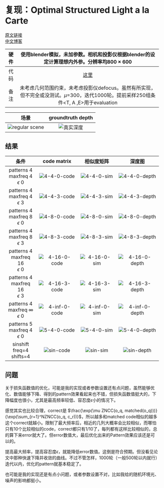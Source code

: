 # 复现：Optimal Structured Light a la Carte
[原文链接](https://openaccess.thecvf.com/content_cvpr_2018/CameraReady/1697.pdf)  
[中文博客](https://namisntimpot.github.io/posts/research/strutured-light/2-optimal-structured-light--a-la-carte/)  

|硬件|使用blender模拟，未加参数。相机和投影仪根据blender的设定计算理想内外参。分辨率均$800\times 600$|  
|:-:|:-:|  
|代码|[这里](tmp)|  
|备注|未考虑几何范围约束，未考虑投影仪defocus。虽然有所实现，但不完全或没测试。$\mu$=300，迭代1000轮。提前采样250组条件\<T, A ,E>用于evaluation|  
  
|场景|groundtruth depth|  
|:-:|:-:|  
|![regular scene](https://lijiaheng-picture-host.oss-cn-beijing.aliyuncs.com/notebook-images/202408111200960.png)|![真实深度](https://lijiaheng-picture-host.oss-cn-beijing.aliyuncs.com/notebook-images/gt_depth.png)|  

## 结果
  
|条件|code matrix|相似度矩阵|深度图|  
|:-:|:-:|:-:|:-:|  
|patterns 4<br>maxfreq 4<br>$\epsilon$ 0|![4-4-0-code](https://lijiaheng-picture-host.oss-cn-beijing.aliyuncs.com/notebook-images/code_matrix_vis.png)|![4-4-0-sim](https://lijiaheng-picture-host.oss-cn-beijing.aliyuncs.com/notebook-images/sim.png)|![4-4-0-depth](https://lijiaheng-picture-host.oss-cn-beijing.aliyuncs.com/notebook-images/depth_lightoff.png)|  
|patterns 4<br>maxfreq 4<br>$\epsilon$ 3|![4-4-3-code](https://lijiaheng-picture-host.oss-cn-beijing.aliyuncs.com/notebook-images/202408110038692.png)|![4-4-3-sim](https://lijiaheng-picture-host.oss-cn-beijing.aliyuncs.com/notebook-images/202408110039357.png)|![4-4-3-depth](https://lijiaheng-picture-host.oss-cn-beijing.aliyuncs.com/notebook-images/202408110039973.png)|  
|patterns 4<br>maxfreq 8<br>$\epsilon$ 0|![4-8-0-code](https://lijiaheng-picture-host.oss-cn-beijing.aliyuncs.com/notebook-images/202408110040568.png)|![4-8-0-sim](https://lijiaheng-picture-host.oss-cn-beijing.aliyuncs.com/notebook-images/202408110040769.png)|![4-8-0-depth](https://lijiaheng-picture-host.oss-cn-beijing.aliyuncs.com/notebook-images/202408110041619.png)|  
|patterns 4<br>maxfreq 8<br>$\epsilon$ 3|![4-8-3-code](https://lijiaheng-picture-host.oss-cn-beijing.aliyuncs.com/notebook-images/202408110042826.png)|![4-8-3-sim](https://lijiaheng-picture-host.oss-cn-beijing.aliyuncs.com/notebook-images/202408110042463.png)|![4-8-3-depth](https://lijiaheng-picture-host.oss-cn-beijing.aliyuncs.com/notebook-images/202408110043166.png)|  
|patterns 4<br>maxfreq 16<br>$\epsilon$ 0|![4-16-0-code](https://lijiaheng-picture-host.oss-cn-beijing.aliyuncs.com/notebook-images/202408110107306.png)|![4-16-0-sim](https://lijiaheng-picture-host.oss-cn-beijing.aliyuncs.com/notebook-images/202408110107649.png)|![4-16-0-depth](https://lijiaheng-picture-host.oss-cn-beijing.aliyuncs.com/notebook-images/202408110108955.png)|  
|patterns 4<br>maxfreq 16<br>$\epsilon$ 3|![4-16-3-code](https://lijiaheng-picture-host.oss-cn-beijing.aliyuncs.com/notebook-images/202408110109866.png)|![4-16-3-sim](https://lijiaheng-picture-host.oss-cn-beijing.aliyuncs.com/notebook-images/202408110109819.png)|![4-16-3-depth](https://lijiaheng-picture-host.oss-cn-beijing.aliyuncs.com/notebook-images/202408110110894.png)|  
|patterns 4<br>maxfreq $\infty$<br>$\epsilon$ 0|![4-inf-0-code](https://lijiaheng-picture-host.oss-cn-beijing.aliyuncs.com/notebook-images/202408110111047.png)|![4-inf-0-sim](https://lijiaheng-picture-host.oss-cn-beijing.aliyuncs.com/notebook-images/202408110112153.png)|![4-inf-0-depth](https://lijiaheng-picture-host.oss-cn-beijing.aliyuncs.com/notebook-images/202408110112534.png)|  
|patterns 5<br>maxfreq 4<br>$\epsilon$ 0|![5-4-0-code](https://lijiaheng-picture-host.oss-cn-beijing.aliyuncs.com/notebook-images/202408110113542.png)|![5-4-0-sim](https://lijiaheng-picture-host.oss-cn-beijing.aliyuncs.com/notebook-images/202408110114627.png)|![5-4-0-depth](https://lijiaheng-picture-host.oss-cn-beijing.aliyuncs.com/notebook-images/202408110114091.png)|  
|sinshift<br>freq=4<br>shifts=4|![sin-code](https://lijiaheng-picture-host.oss-cn-beijing.aliyuncs.com/notebook-images/202408110116679.png)|![sin-sim](https://lijiaheng-picture-host.oss-cn-beijing.aliyuncs.com/notebook-images/202408110117119.png)|![sin-depth](https://lijiaheng-picture-host.oss-cn-beijing.aliyuncs.com/notebook-images/202408110117878.png)|  

## 问题
关于损失函数值的优化，可能是我的实现或者参数设置还有点问题，虽然能够优化、数值能够下降、得到的pattern效果看起来也不错，但损失函数值挺大的，下降幅度也很小，尤其是最高频率较低、容忍度$\epsilon$小的情况下。  
  
感觉其实也比较合理，correct是 $\frac{\exp(\mu ZNCC(o_q, matched(o_q)))}{\exp(\sum_{r=1}^NZNCC(o_q, c_r))}$，所以越多和matched code相似的越多这个correct就越小。限制了最大频率后，相近的几列大概率会比较相似，而哪怕只有10个比较相似的code，correct都只有1/10了，每列都有这样比较相似的，总的算下来error就大了。但error数值大，最后优化出来的Pattern效果应该还是可以的。  
  
提高最大频率，提高容忍度$\epsilon$，就能降低error数值。这倒是符合预期。但没看见论文中那种快速下降并收敛的曲线。不过不管怎样，1000轮（一般500轮以内就行）迭代以内，优化的pattern就基本稳定了。  
  
也可能是我的实现还是有点小问题，或者参数设置不对，比如我给的随机环境光、噪声的影响都挺小。  